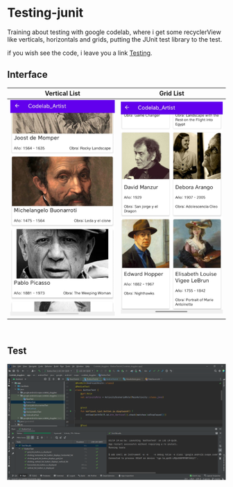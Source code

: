 # Testing-junit
Training about testing with google codelab, where i get some recyclerView like verticals, horizontals and grids, putting the JUnit test library to the test.

if you wish see the code, i leave you a link [Testing](https://github.com/Enrique213-VP/Testing-junit/tree/master/app/src/androidTest/java/google/android/svape/codelab_dogglers).


Interface
--------------

| Vertical List | Grid List |
| --- | --- |
![Screenshot list vertical](https://github.com/Enrique213-VP/Testing-junit/blob/master/assets/list_vertical.png) | ![Screenshot list grid](https://github.com/Enrique213-VP/Testing-junit/blob/master/assets/list_grid.png) |

<br/>



Test
--------------

![test](https://github.com/Enrique213-VP/Testing-junit/blob/master/assets/testing.png)
